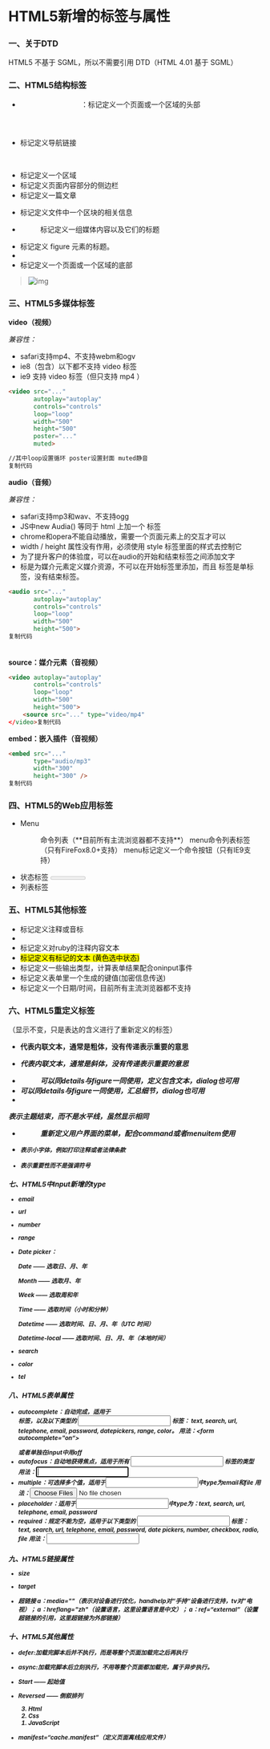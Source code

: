 # HTML5新增的标签与属性

### 一、关于DTD

HTML5 不基于 SGML，所以不需要引用 DTD（HTML 4.01 基于 SGML）

### 二、HTML5结构标签

- <header> ：标记定义一个页面或一个区域的头部

- <nav> 标记定义导航链接

  ​    

- <section> 标记定义一个区域
- <aside> 标记定义页面内容部分的侧边栏

- <article> 标记定义一篇文章
- <hgroup> 标记定义文件中一个区块的相关信息
- <figure> 标记定义一组媒体内容以及它们的标题
- <figcaption>标记定义 figure 元素的标题。
- <dialog> 标记定义一个对话框(会话框)类似微信



- <footer> 标记定义一个页面或一个区域的底部

> ![img](https://user-gold-cdn.xitu.io/2019/7/2/16bb28ce64c66e7f?imageView2/0/w/1280/h/960/format/webp/ignore-error/1)



### 三、HTML5多媒体标签



**video（视频）**

*兼容性：*

- safari支持mp4、不支持webm和ogv
- ie8（包含）以下都不支持 video 标签
- ie9 支持 video 标签（但只支持 mp4 ）

```html
<video src="..."
       autoplay="autoplay"
       controls="controls"
       loop="loop"
       width="500"
       height="500"
       poster="..."
       muted>

//其中loop设置循环 poster设置封面 muted静音
复制代码
```



**audio（音频）**

*兼容性：*

- safari支持mp3和wav、不支持ogg
- JS中new Audia() 等同于 html 上加一个 <audio></audio>标签
- chrome和opera不能自动播放，需要一个页面元素上的交互才可以
- width / height 属性没有作用，必须使用 style 标签里面的样式去控制它
- 为了提升客户的体验度，可以在audio的开始和结束标签之间添加文字
- <source> 标是为媒介元素定义媒介资源，不可以在<source>开始标签里添加，而且<source> 标签是单标签，没有结束标签。

```html
<audio src="..."
       autoplay="autoplay"
       controls="controls"
       loop="loop"
       width="500"
       height="500">
复制代码
```

###### 

**source：媒介元素（音视频）**

```html
<video autoplay="autoplay"
       controls="controls"
       loop="loop"
       width="500"
       height="500">
    <source src="..." type="video/mp4"
</video>复制代码
```



**embed：嵌入插件（音视频）**

```html
<embed src="..."
       type="audio/mp3"
       width="300" 
       height="300" />
复制代码
```



### 四、HTML5的Web应用标签

- Menu
  <menu> 命令列表（**目前所有主流浏览器都不支持**）
  <menuitem> menu命令列表标签（只有FireFox8.0+支持）
  <command> menu标记定义一个命令按钮（只有IE9支持）
- 状态标签
  <meter> 状态标签(实时状态显示：气压、气温)C、O
  <progress> 状态标签 (任务过程：安装、加载) C、F、O
- 列表标签
  <datalist> 为input标记定义一个下拉列表,配合option F、O
  <details> 标记定义一个元素的详细内容 ，配合summary C



### 五、HTML5其他标签

- <ruby> 标记定义注释或音标
- <rp> 告诉那些不支持 ruby元素的浏览器如何去显示
- <rt> 标记定义对ruby的注释内容文本
- <mark> 标记定义有标记的文本 (黄色选中状态)
- <output> 标记定义一些输出类型，计算表单结果配合oninput事件
- <keygen> 标记定义表单里一个生成的键值(加密信息传送)
- <time> 标记定义一个日期/时间，目前所有主流浏览器都不支持



### 六、HTML5重定义标签

（显示不变，只是表达的含义进行了重新定义的标签）

- <b> 代表内联文本，通常是粗体，没有传递表示重要的意思

- <i> 代表内联文本，通常是斜体，没有传递表示重要的意思

- <dd> 可以同details与figure一同使用，定义包含文本，dialog也可用

- <dt> 可以同details与figure一同使用，汇总细节，dialog也可用

- 

  表示主题结束，而不是水平线，虽然显示相同

- <menu> 重新定义用户界面的菜单，配合command或者menuitem使用

- <small> 表示小字体，例如打印注释或者法律条款

- <strong>表示重要性而不是强调符号

### 



### 七、HTML5中Input新增的type

- email

- url

- number

- range

- Date picker：

  Date —— 选取日、月、年

  Month —— 选取月、年

  Week —— 选取周和年

  Time —— 选取时间（小时和分钟）

  Datetime —— 选取时间、日、月、年（UTC 时间）

  Datetime-local —— 选取时间、日、月、年（本地时间）

- search

- color

- tel



### 八、HTML5表单属性

- autocomplete：自动完成，适用于 <form> 标签，以及以下类型的 <input> 标签：
  text, search, url, telephone, email, password, datepickers, range, color。
  用法：<form autocomplete="on“></form>或者单独在input中用off
- autofocus：自动地获得焦点，适用于所有 <input> 标签的类型
  用法：<input autofocus="autofocus" />
- multiple：可选择多个值，适用于<input>中type为email和file
  用法：<input type="file" multiple="multiple" />
- placeholder：适用于<input>中type为：text, search, url, telephone, email, password
- required：规定不能为空，适用于以下类型的 <input> 标签：
  text, search, url, telephone, email, password, date pickers, number, checkbox, radio, file
  用法：<input type="text" required="required" />



### 九、HTML5链接属性

- size
  <link rel=“icon” href=“icon.gif” type=“image/gif” size=“16x16”>
- target
  
  <base href=“http://localhost/” target=“_blank”>
- 超链接
  a：media=""（表示对设备进行优化，handhelp对“手持“设备进行支持，tv对”电视）；
  a：hreflang="zh"（设置语言，这里设置语言是中文）；
  a：ref=“external”（设置超链接的引用，这里超链接为外部链接）



### 十、HTML5其他属性

- defer:加载完脚本后并不执行，而是等整个页面加载完之后再执行
  
  <script defer src=“URL”></script>
- async:加载完脚本后立刻执行，不用等整个页面都加载完，属于异步执行。
  
  <script async src=“URL”></script>
- Start —— 起始值
- Reversed —— 倒叙排列
  <ol start=“10” reversed>
  <li>Html</li>
  <li>Css</li>
  <li>JavaScript</li>
  </ol>
- manifest=“cache.manifest”（定义页面离线应用文件）
  <html manifest=“cache.manifest”>


